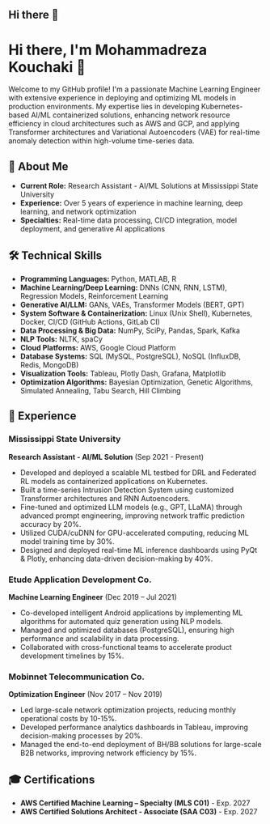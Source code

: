 ## Hi there 👋

<!--
**mrkouchaki/mrkouchaki** is a ✨ _special_ ✨ repository because its `README.md` (this file) appears on your GitHub profile.

Here are some ideas to get you started:

- 🔭 I’m currently working on ...
- 🌱 I’m currently learning ...
- 👯 I’m looking to collaborate on ...
- 🤔 I’m looking for help with ...
- 💬 Ask me about ...
- 📫 How to reach me: ...
- 😄 Pronouns: ...
- ⚡ Fun fact: ...
-->
# Hi there, I'm Mohammadreza Kouchaki 👋

Welcome to my GitHub profile! I'm a passionate Machine Learning Engineer with extensive experience in deploying and optimizing ML models in production environments. My expertise lies in developing Kubernetes-based AI/ML containerized solutions, enhancing network resource efficiency in cloud architectures such as AWS and GCP, and applying Transformer architectures and Variational Autoencoders (VAE) for real-time anomaly detection within high-volume time-series data.

## 🚀 About Me

- **Current Role:** Research Assistant - AI/ML Solutions at Mississippi State University
- **Experience:** Over 5 years of experience in machine learning, deep learning, and network optimization
- **Specialties:** Real-time data processing, CI/CD integration, model deployment, and generative AI applications

## 🛠️ Technical Skills

- **Programming Languages:** Python, MATLAB, R
- **Machine Learning/Deep Learning:** DNNs (CNN, RNN, LSTM), Regression Models, Reinforcement Learning
- **Generative AI/LLM:** GANs, VAEs, Transformer Models (BERT, GPT)
- **System Software & Containerization:** Linux (Unix Shell), Kubernetes, Docker, CI/CD (GitHub Actions, GitLab CI)
- **Data Processing & Big Data:** NumPy, SciPy, Pandas, Spark, Kafka
- **NLP Tools:** NLTK, spaCy
- **Cloud Platforms:** AWS, Google Cloud Platform
- **Database Systems:** SQL (MySQL, PostgreSQL), NoSQL (InfluxDB, Redis, MongoDB)
- **Visualization Tools:** Tableau, Plotly Dash, Grafana, Matplotlib
- **Optimization Algorithms:** Bayesian Optimization, Genetic Algorithms, Simulated Annealing, Tabu Search, Hill Climbing

## 💼 Experience

### Mississippi State University
**Research Assistant - AI/ML Solution** (Sep 2021 - Present)
- Developed and deployed a scalable ML testbed for DRL and Federated RL models as containerized applications on Kubernetes.
- Built a time-series Intrusion Detection System using customized Transformer architectures and RNN Autoencoders.
- Fine-tuned and optimized LLM models (e.g., GPT, LLaMA) through advanced prompt engineering, improving network traffic prediction accuracy by 20%.
- Utilized CUDA/cuDNN for GPU-accelerated computing, reducing ML model training time by 30%.
- Designed and deployed real-time ML inference dashboards using PyQt & Plotly, enhancing data-driven decision-making by 40%.

### Etude Application Development Co.
**Machine Learning Engineer** (Dec 2019 – Jul 2021)
- Co-developed intelligent Android applications by implementing ML algorithms for automated quiz generation using NLP models.
- Managed and optimized databases (PostgreSQL), ensuring high performance and scalability in data processing.
- Collaborated with cross-functional teams to accelerate product development timelines by 15%.

### Mobinnet Telecommunication Co.
**Optimization Engineer** (Nov 2017 – Nov 2019)
- Led large-scale network optimization projects, reducing monthly operational costs by 10-15%.
- Developed performance analytics dashboards in Tableau, improving decision-making processes by 20%.
- Managed the end-to-end deployment of BH/BB solutions for large-scale B2B networks, improving network efficiency by 15%.

## 🎓 Certifications

- **AWS Certified Machine Learning – Specialty (MLS C01)** - Exp. 2027
- **AWS Certified Solutions Architect - Associate (SAA C03)** - Exp. 2027
